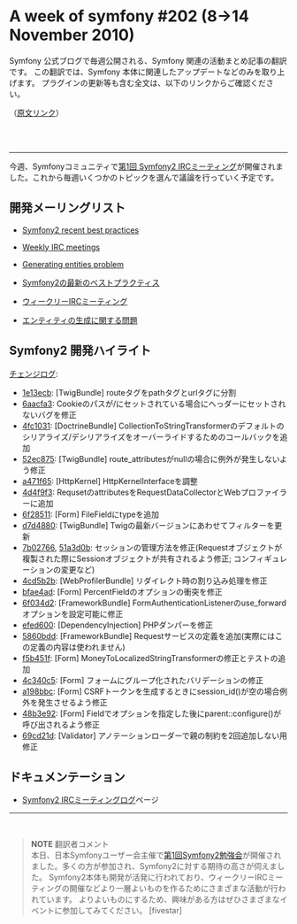 A week of symfony #202 (8->14 November 2010)
============================================

Symfony 公式ブログで毎週公開される、Symfony 関連の活動まとめ記事の翻訳です。
この翻訳では、Symfony 本体に関連したアップデートなどのみを取り上げます。
プラグインの更新等も含む全文は、以下のリンクからご確認ください。

（[原文リンク](http://www.symfony-project.org/blog/2010/11/07/a-week-of-symfony-201-1-7-november-2010)）

<br />
<br />
<hr />

今週、Symfonyコミュニティで[第1回 Symfony2 IRCミーティング](http://trac.symfony-project.org/wiki/Symfony2IRCMeetingLogs)が開催されました。これから毎週いくつかのトピックを選んで議論を行っていく予定です。
 
開発メーリングリスト
------------------------

  * [Symfony2 recent best practices](http://groups.google.com/group/symfony-devs/browse_thread/thread/24c851f77783403c)
  * [Weekly IRC meetings](http://groups.google.com/group/symfony-devs/browse_thread/thread/3bfdc24722e427eb)
  * [Generating entities problem](http://groups.google.com/group/symfony-devs/browse_thread/thread/f5c9246bbbc52908)

  * [Symfony2の最新のベストプラクティス](http://groups.google.com/group/symfony-devs/browse_thread/thread/24c851f77783403c)
  * [ウィークリーIRCミーティング](http://groups.google.com/group/symfony-devs/browse_thread/thread/3bfdc24722e427eb)
  * [エンティティの生成に関する問題](http://groups.google.com/group/symfony-devs/browse_thread/thread/f5c9246bbbc52908)

Symfony2 開発ハイライト
-------------------------------

[チェンジログ](http://github.com/symfony/symfony/commits/master):

  * [1e13ecb](http://github.com/symfony/symfony/commit/1e13ecb5f3e27de1a1ee078955448beabfba9d89 "1e13ecb5f3e27de1a1ee078955448beabfba9d89 commit on github"): \[TwigBundle\] routeタグをpathタグとurlタグに分割
  * [6aacfa3](http://github.com/symfony/symfony/commit/6aacfa321698d95109bd86cd7ecc2ce0c6676a52 "6aacfa321698d95109bd86cd7ecc2ce0c6676a52 commit on github"): Cookieのパスが/にセットされている場合にへっダーにセットされないバグを修正
  * [4fc1031](http://github.com/symfony/symfony/commit/4fc10310efd5d1de1dd74cd28b9da9a665823966 "4fc10310efd5d1de1dd74cd28b9da9a665823966 commit on github"): \[DoctrineBundle\] CollectionToStringTransformerのデフォルトのシリアライズ/デシリアライズをオーバーライドするためのコールバックを追加
  * [52ec875](http://github.com/symfony/symfony/commit/52ec8752d89882dd9978a76e954615a0e3d1f7d5 "52ec8752d89882dd9978a76e954615a0e3d1f7d5 commit on github"): \[TwigBundle\] route_attributesがnullの場合に例外が発生しないよう修正
  * [a471f65](http://github.com/symfony/symfony/commit/a471f6575945ea44eac333cbb9ae87dd016004a3 "a471f6575945ea44eac333cbb9ae87dd016004a3 commit on github"): \[HttpKernel\] HttpKernelInterfaceを調整
  * [4d4f9f3](http://github.com/symfony/symfony/commit/4d4f9f344ee882f5d0cab51ec5cd9395a4d7642a "4d4f9f344ee882f5d0cab51ec5cd9395a4d7642a commit on github"): RequsetのattributesをRequestDataCollectorとWebプロファイラーに追加
  * [6f28511](http://github.com/symfony/symfony/commit/6f28511ee42edf4f06946f53edfa890c1bf07fa4 "6f28511ee42edf4f06946f53edfa890c1bf07fa4 commit on github"): \[Form\] FileFieldにtypeを追加
  * [d7d4880](http://github.com/symfony/symfony/commit/d7d4880a90a4bd5c6dff98393e08c31bf99c6610 "d7d4880a90a4bd5c6dff98393e08c31bf99c6610 commit on github"): \[TwigBundle\] Twigの最新バージョンにあわせてフィルターを更新
  * [7b02766](http://github.com/symfony/symfony/commit/7b027663734e398ab0ea076fc67d455d49d48bef "7b027663734e398ab0ea076fc67d455d49d48bef commit on github"), [51a3d0b](http://github.com/symfony/symfony/commit/51a3d0ba6a5f5d97887f6d424e411deffd53ed61 "51a3d0ba6a5f5d97887f6d424e411deffd53ed61 commit on github"): セッションの管理方法を修正(Requestオブジェクトが複製された際にSessionオブジェクトが共有されるよう修正; コンフィギュレーションの変更など)
  * [4cd5b2b](http://github.com/symfony/symfony/commit/4cd5b2b1ff9f2c0223b1722a84d21b35fcf315e5 "4cd5b2b1ff9f2c0223b1722a84d21b35fcf315e5 commit on github"): \[WebProfilerBundle\] リダイレクト時の割り込み処理を修正
  * [bfae4ad](http://github.com/symfony/symfony/commit/bfae4ad86cd58737346864ca475104f87adeb66e "bfae4ad86cd58737346864ca475104f87adeb66e commit on github"): \[Form\] PercentFieldのオプションの衝突を修正
  * [6f034d2](http://github.com/symfony/symfony/commit/6f034d2c80183309711c6860a4a2ac7926c3b602 "6f034d2c80183309711c6860a4a2ac7926c3b602 commit on github"): \[FrameworkBundle\] FormAuthenticationListenerのuse_forwardオプションを設定可能に修正
  * [efed600](http://github.com/symfony/symfony/commit/efed6005cbc34c3e3a872bf91bfc39d0be476ad5 "efed6005cbc34c3e3a872bf91bfc39d0be476ad5 commit on github"): \[DependencyInjection\] PHPダンパーを修正
  * [5860bdd](http://github.com/symfony/symfony/commit/5860bdd75adc3f1cecdc0f3b7149dab26b37b05b "5860bdd75adc3f1cecdc0f3b7149dab26b37b05b commit on github"): \[FrameworkBundle\] Requestサービスの定義を追加(実際にはこの定義の内容は使われません)
  * [f5b451f](http://github.com/symfony/symfony/commit/f5b451f5b93f80a1d4bc01503e5e49b317106388 "f5b451f5b93f80a1d4bc01503e5e49b317106388 commit on github"): \[Form\] MoneyToLocalizedStringTransformerの修正とテストの追加
  * [4c340c5](http://github.com/symfony/symfony/commit/4c340c5cc989609066c141f06205b9bb51aef498 "4c340c5cc989609066c141f06205b9bb51aef498 commit on github"): \[Form\] フォームにグループ化されたバリデーションの修正
  * [a198bbc](http://github.com/symfony/symfony/commit/a198bbcf43f2b2d4d671046f55f6e4f615829c73 "a198bbcf43f2b2d4d671046f55f6e4f615829c73 commit on github"): \[Form\] CSRFトークンを生成するときにsession_id()が空の場合例外を発生させるよう修正
  * [48b3e92](http://github.com/symfony/symfony/commit/48b3e92504357eabe14dc6f52adeb1614addd4e6 "48b3e92504357eabe14dc6f52adeb1614addd4e6 commit on github"): \[Form\] Fieldでオプションを指定した後にparent::configure()が呼び出されるよう修正
  * [69cd21d](http://github.com/symfony/symfony/commit/69cd21d8be484fe2f351c1ea0f153cc62ea24e19 "69cd21d8be484fe2f351c1ea0f153cc62ea24e19 commit on github"): \[Validator\] アノテーションローダーで親の制約を2回追加しない用修正

ドキュメンテーション
---------------------

  * <a href="http://trac.symfony-project.org/wiki/Symfony2IRCMeetingLogs">Symfony2 IRCミーティングログ</a>ページ


<hr />
<br />

> **NOTE**
> 翻訳者コメント<br />
> 本日、日本Symfonyユーザー会主催で[第1回Symfony2勉強会](http://symfony.gr.jp/events/20101014-symfony2-study)が開催されました。多くの方が参加され、Symfony2に対する期待の高さが伺えました。
> Symfony2本体も開発が活発に行われており、ウィークリーIRCミーティングの開催などより一層よいものを作るためにさまざまな活動が行われています。
> よりよいものにするため、興味がある方はぜひさまざまなイベントに参加してみてください。
> [fivestar]
